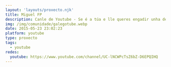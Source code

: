 ```yaml
---
layout: 'layouts/proxecto.njk'
title: Miguel FP
description: Canle de Youtube - Se é a túa e lle queres engadir unha descripción e etiquetas, ponte en contacto con nós.
img: /img/comunidade/galegotube.webp
date: 2015-05-23 23:02:23
platform: youtube
type: proxecto
tags:
  - youtube
redes:
  youtube: https://www.youtube.com/channel/UC-lNCWPcTsZ6bZ-D6EPQIHQ
---
```


